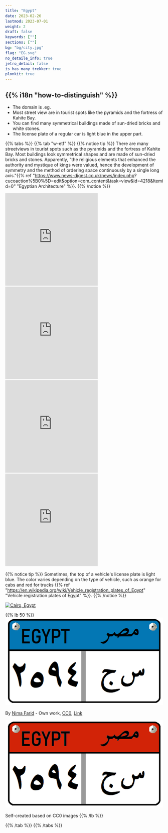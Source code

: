 ```yaml
---
title: "Egypt"
date: 2023-02-26
lastmod: 2023-07-01
weight: 2
draft: false
keywords: [""]
sections: [""]
bg: "bg/city.jpg"
flag: "EG.svg"
no_detaile_info: true
jetro_detail: false
is_has_many_trekker: true
plonkit: true
---
```


<div class="main-desciption country-description">
    <h2 class="section-title">{{% i18n "how-to-distinguish" %}}</h2>
    <ul class="rule-list">
        <li>The domain is <span class="quiz">.eg</span>.</li>
        <li>Most street view are in tourist spots like the pyramids and the fortress of Kahite Bay.</li>
        <li>You can find many symmetrical buildings made of sun-dried bricks and white stones.</li>
        <li>The license plate of a regular car is <span class="quiz">light blue</span> in the upper part.</li>
    </ul>
</div>

{{% tabs %}}
{{% tab "w-etf" %}}
{{% notice tip %}}
There are many streetviews in tourist spots such as the pyramids and the fortress of Kahite Bay. Most buildings look symmetrical shapes and are made of sun-dried bricks and stones. Apparently, "the religious elements that enhanced the authority and mystique of kings were valued, hence the development of symmetry and the method of ordering space continuously by a single long axis."{{% ref "https://www.news-digest.co.uk/news/index.php? cucoaction%5B0%5D=edit&option=com_content&task=view&id=4218&Itemid=0" "Egyptian Architecture" %}}.
{{% /notice %}}
<div class="googlemap-if">
<iframe src="https://www.google.com/maps/embed?pb=!4v1687074150020!6m8!1m7!1s5VSLyH9gUpMjOzJbRVnnTA!2m2!1d29.98040893145138!2d31.13534148259916!3f213.32940028359056!4f19.06443668414819!5f0.7820865974627469" width="295" height="295" style="border:0;" allowfullscreen="" loading="lazy" referrerpolicy="no-referrer-when-downgrade"></iframe>
<iframe src="https://www.google.com/maps/embed?pb=!4v1687086418598!6m8!1m7!1stno5NLJlsCNekfMVKHIn3w!2m2!1d31.21362287911513!2d29.88600059673334!3f316.03813673587365!4f4.855447608306946!5f0.7820865974627469" width="295" height="295" style="border:0;" allowfullscreen="" loading="lazy" referrerpolicy="no-referrer-when-downgrade"></iframe>
<iframe src="https://www.google.com/maps/embed?pb=!4v1688790252839!6m8!1m7!1slMyWT6KdlKsSr9m5nbzBUw!2m2!1d30.02951612069242!2d31.26102349615607!3f61.714884153398124!4f18.340014211500417!5f0.4000000000000002" width="295" height="295" style="border:0;" allowfullscreen="" loading="lazy" referrerpolicy="no-referrer-when-downgrade"></iframe>
<iframe src="https://www.google.com/maps/embed?pb=!4v1688790383511!6m8!1m7!1sPxuQ5rCWs0GAacYhbGKqMA!2m2!1d30.00809127391321!2d31.23067608216505!3f118.08698210685318!4f7.038745332678047!5f0.7820865974627469" width="295" height="295" style="border:0;" allowfullscreen="" loading="lazy" referrerpolicy="no-referrer-when-downgrade"></iframe>
</div>

{{% notice tip %}}
Sometimes, the top of a vehicle's license plate is <span class="quiz">light blue</span>. The color varies depending on the type of vehicle, such as orange for cabs and red for trucks {{% ref "https://en.wikipedia.org/wiki/Vehicle_registration_plates_of_Egypt" "Vehicle registration plates of Egypt" %}}.
{{% /notice %}}

<div class="googlemap-if">
<a data-flickr-embed="true" href="https://www.flickr.com/photos/51437989@N06/15982577198/" title="Cairo, Egypt"><img src="https://live.staticflickr.com/7472/15982577198_c92e865274_z.jpg" width="640" height="480" alt="Cairo, Egypt"/></a><script async src="//embedr.flickr.com/assets/client-code.js" charset="utf-8"></script>
</div>

{{% lb 50 %}}
![](2023-06-18-16-46-26.png)

By <a href="//commons.wikimedia.org/wiki/User:Nima_Farid" class="mw-redirect" title="User:Nima Farid">Nima Farid</a> - <span class="int-own-work" lang="en">Own work</span>, <a href="http://creativecommons.org/publicdomain/zero/1.0/deed.en" title="Creative Commons Zero, Public Domain Dedication">CC0</a>, <a href="https://commons.wikimedia.org/w/index.php?curid=87952324">Link</a>

![](lc2.png)

Self-created based on CC0 images
{{% /lb %}}


{{% /tab %}}
{{% /tabs %}}